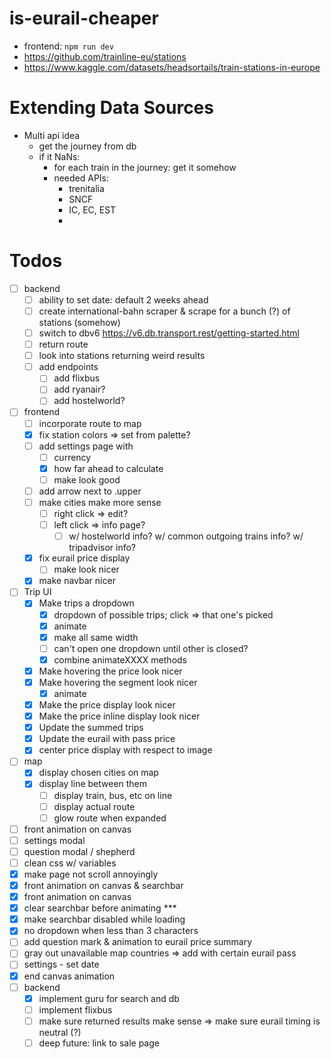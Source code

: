 # is-eurail-cheaper

- frontend: `npm run dev`
- https://github.com/trainline-eu/stations
- https://www.kaggle.com/datasets/headsortails/train-stations-in-europe

# Extending Data Sources

- Multi api idea
  - get the journey from db
  - if it NaNs:
    - for each train in the journey: get it somehow
    - needed APIs:
      - trenitalia
      - SNCF
      - IC, EC, EST
      - 

# Todos

- [ ] backend
  - [ ] ability to set date: default 2 weeks ahead
  - [ ] create international-bahn scraper & scrape for a bunch (?) of stations (somehow)
  - [ ] switch to dbv6 https://v6.db.transport.rest/getting-started.html
  - [ ] return route
  - [ ] look into stations returning weird results
  - [ ] add endpoints
    - [ ] add flixbus
    - [ ] add ryanair?
    - [ ] add hostelworld?
- [ ] frontend
  - [ ] incorporate route to map
  - [x] fix station colors => set from palette?
  - [ ] add settings page with
    - [ ] currency
    - [x] how far ahead to calculate
    - [ ] make look good
  - [ ] add arrow next to .upper
  - [ ] make cities make more sense
    - [ ] right click => edit?
    - [ ] left click => info page? 
      - [ ] w/ hostelworld info? w/ common outgoing trains info? w/ tripadvisor info?
  - [x] fix eurail price display
    - [ ] make look nicer
  - [x] make navbar nicer

- [ ] Trip UI
  - [x] Make trips a dropdown
    - [x] dropdown of possible trips; click => that one's picked
    - [x] animate
    - [x] make all same width
    - [ ] can't open one dropdown until other is closed?
    - [x] combine animateXXXX methods
  - [x] Make hovering the price look nicer
  - [x] Make hovering the segment look nicer
    - [x] animate
  - [x] Make the price display look nicer
  - [x] Make the price inline display look nicer
  - [x] Update the summed trips
  - [x] Update the eurail with pass price
  - [x] center price display with respect to image
- [ ] map
  - [x] display chosen cities on map
  - [x] display line between them
    - [ ] display train, bus, etc on line
    - [ ] display actual route
    - [ ] glow route when expanded
- [ ] front animation on canvas
- [ ] settings modal
- [ ] question modal / shepherd
- [ ] clean css w/ variables
- [x] make page not scroll annoyingly
- [x] front animation on canvas & searchbar
- [x] front animation on canvas
- [x] clear searchbar before animating ***
- [x] make searchbar disabled while loading
- [x] no dropdown when less than 3 characters
- [ ] add question mark & animation to eurail price summary
- [ ] gray out unavailable map countries => add with certain eurail pass
- [ ] settings - set date
- [x] end canvas animation
- [ ] backend
  - [x] implement guru for search and db
  - [ ] implement flixbus
  - [ ] make sure returned results make sense => make sure eurail timing is neutral (?)
  - [ ] deep future: link to sale page
